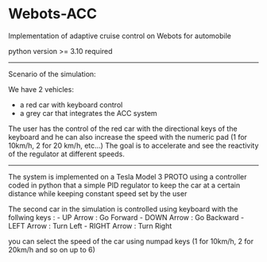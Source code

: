 # Webots-ACC
Implementation of adaptive cruise control on Webots for automobile 

python version >= 3.10 required

------------------------------------------------------------

Scenario of the simulation: 

We have 2 vehicles: 
- a red car with keyboard control 
- a grey car that integrates the ACC system 

The user has the control of the red car with the directional keys of the keyboard and he can also increase the speed with the numeric pad (1 for 10km/h, 2 for 20 km/h, etc...)
The goal is to accelerate and see the reactivity of the regulator at different speeds.  

------------------------------------------------------------
The system is implemented on a Tesla Model 3 PROTO using a controller coded in python that a simple PID regulator to keep the car at a certain distance while keeping constant speed set by the user 

The second car in the simulation is controlled using keyboard with the follwing keys :
      - UP Arrow : Go Forward 
      - DOWN Arrow : Go Backward 
      - LEFT Arrow : Turn Left
      - RIGHT Arrow : Turn Right
      
you can select the speed of the car using numpad keys (1 for 10km/h, 2 for 20km/h and so on up to 6)

      
